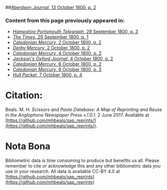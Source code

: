 ##[*Aberdeen Journal*, 13 October 1800, p. 2](https://mhbeals.github.io/sap_html/Aberdeen-Journal/Aberdeen-Journal-13-October-1800-p-2)

### Content from this page previously appeared in:
+ [*Hampshire Portsmouth Telegraph*, 29 September 1800, p. 3](https://mhbeals.github.io/sap_html/Hampshire-Portsmouth-Telegraph/Hampshire-Portsmouth-Telegraph-29-September-1800-p-3)
+ [*The Times*, 29 September 1800, p. 1](https://mhbeals.github.io/sap_html/The-Times/The-Times-29-September-1800-p-1)
+ [*Caledonian Mercury*, 2 October 1800, p. 2](https://mhbeals.github.io/sap_html/Caledonian-Mercury/Caledonian-Mercury-2-October-1800-p-2)
+ [*Derby Mercury*, 2 October 1800, p. 2](https://mhbeals.github.io/sap_html/Derby-Mercury/Derby-Mercury-2-October-1800-p-2)
+ [*Caledonian Mercury*, 4 October 1800, p. 2](https://mhbeals.github.io/sap_html/Caledonian-Mercury/Caledonian-Mercury-4-October-1800-p-2)
+ [*Jackson's Oxford Journal*, 4 October 1800, p. 2](https://mhbeals.github.io/sap_html/Jackson's-Oxford-Journal/Jackson's-Oxford-Journal-4-October-1800-p-2)
+ [*Caledonian Mercury*, 6 October 1800, p. 2](https://mhbeals.github.io/sap_html/Caledonian-Mercury/Caledonian-Mercury-6-October-1800-p-2)
+ [*Caledonian Mercury*, 6 October 1800, p. 3](https://mhbeals.github.io/sap_html/Caledonian-Mercury/Caledonian-Mercury-6-October-1800-p-3)
+ [*Hull Packet*, 7 October 1800, p. 4](https://mhbeals.github.io/sap_html/Hull-Packet/Hull-Packet-7-October-1800-p-4)
                    
# Citation: 

Beals. M. H. *Scissors and Paste Database: A Map of Reprinting and Reuse in the Anglophone Newspaper Press v.1.0.1.* 2 June 2017. Available at [https://github.com/mhbeals/sap_reprints/](https://github.com/mhbeals/sap_reprints/). 
                    
# Nota Bona

Bibliometric data is time consuming to produce but benefits us all. Please remember to cite or acknowledge this and any other bibliometric data you use in your research. All data is available CC-BY 4.0 at [https://github.com/mhbeals/sap_reprints](https://github.com/mhbeals/sap_reprints)